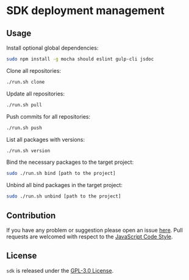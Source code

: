 SDK deployment management
=========================


## Usage ##

Install optional global dependencies:

```bash
sudo npm install -g mocha should eslint gulp-cli jsdoc
```

Clone all repositories:

```bash
./run.sh clone
```

Update all repositories:

```bash
./run.sh pull
```

Push commits for all repositories:

```bash
./run.sh push
```

List all packages with versions:

```bash
./run.sh version
```

Bind the necessary packages to the target project:

```bash
sudo ./run.sh bind [path to the project]
```

Unbind all bind packages in the target project:

```bash
sudo ./run.sh unbind [path to the project]
```


## Contribution ##

If you have any problem or suggestion please open an issue [here](https://github.com/DarkPark/sdk/issues).
Pull requests are welcomed with respect to the [JavaScript Code Style](https://github.com/DarkPark/jscs).


## License ##

`sdk` is released under the [GPL-3.0 License](http://opensource.org/licenses/GPL-3.0).
